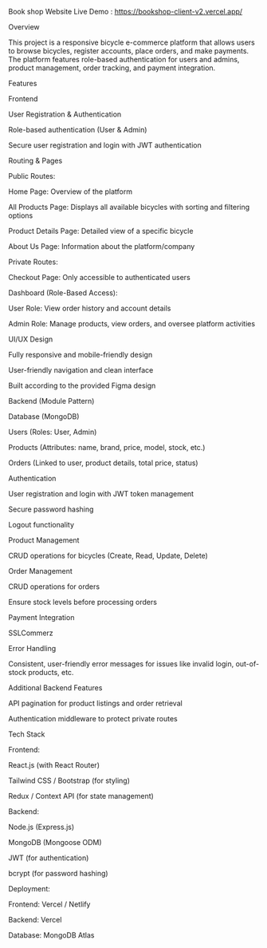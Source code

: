 

Book shop Website
Live Demo : https://bookshop-client-v2.vercel.app/

Overview

This project is a responsive bicycle e-commerce platform that allows users to browse bicycles, register accounts, place orders, and make payments. The platform features role-based authentication for users and admins, product management, order tracking, and payment integration.

Features

Frontend

User Registration & Authentication

Role-based authentication (User & Admin)

Secure user registration and login with JWT authentication

Routing & Pages

Public Routes:

Home Page: Overview of the platform

All Products Page: Displays all available bicycles with sorting and filtering options

Product Details Page: Detailed view of a specific bicycle

About Us Page: Information about the platform/company

Private Routes:

Checkout Page: Only accessible to authenticated users

Dashboard (Role-Based Access):

User Role: View order history and account details

Admin Role: Manage products, view orders, and oversee platform activities

UI/UX Design

Fully responsive and mobile-friendly design

User-friendly navigation and clean interface

Built according to the provided Figma design

Backend (Module Pattern)

Database (MongoDB)

Users (Roles: User, Admin)

Products (Attributes: name, brand, price, model, stock, etc.)

Orders (Linked to user, product details, total price, status)

Authentication

User registration and login with JWT token management

Secure password hashing

Logout functionality

Product Management

CRUD operations for bicycles (Create, Read, Update, Delete)

Order Management

CRUD operations for orders

Ensure stock levels before processing orders

Payment Integration

 SSLCommerz

Error Handling

Consistent, user-friendly error messages for issues like invalid login, out-of-stock products, etc.

Additional Backend Features

API pagination for product listings and order retrieval

Authentication middleware to protect private routes

Tech Stack

Frontend:

React.js (with React Router)

Tailwind CSS / Bootstrap (for styling)

Redux / Context API (for state management)

Backend:

Node.js (Express.js)

MongoDB (Mongoose ODM)

JWT (for authentication)

bcrypt (for password hashing)

Deployment:

Frontend: Vercel / Netlify

Backend: Vercel 

Database: MongoDB Atlas




